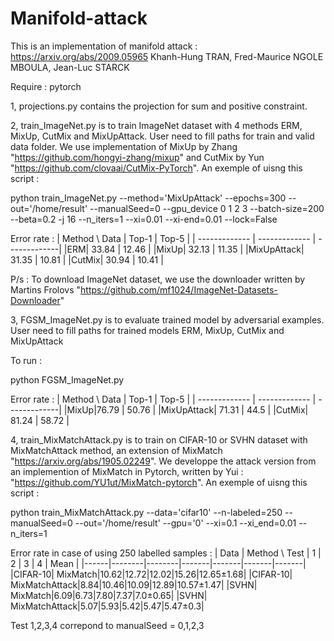 # Manifold-attack
This is an implementation of manifold attack : https://arxiv.org/abs/2009.05965
Khanh-Hung TRAN, Fred-Maurice NGOLE MBOULA, Jean-Luc STARCK

Require : pytorch


1, projections.py contains the projection for sum and positive constraint.

2, train_ImageNet.py is to train ImageNet dataset with 4 methods ERM, MixUp, CutMix and MixUpAttack. User need to fill paths for train and valid data folder. We use implementation of MixUp by Zhang "https://github.com/hongyi-zhang/mixup" and CutMix by Yun "https://github.com/clovaai/CutMix-PyTorch". An exemple of uisng this script : 

python train_ImageNet.py --method='MixUpAttack' --epochs=300 --out='/home/result' --manualSeed=0 --gpu_device 0 1 2 3 --batch-size=200 --beta=0.2 -j 16 --n_iters=1 --xi=0.01 --xi-end=0.01 --lock=False

Error rate :
| Method \ Data |   Top-1    |     Top-5   |
| ------------- | ------------- | -------------|
|ERM| 33.84 | 12.46 |
|MixUp| 32.13 | 11.35 |
|MixUpAttack| 31.35 | 10.81 |
|CutMix| 30.94 | 10.41 |

P/s : To download ImageNet dataset, we use the downloader written by Martins Frolovs "https://github.com/mf1024/ImageNet-Datasets-Downloader"

3, FGSM_ImageNet.py is to evaluate trained model by adversarial examples. User need to fill paths for trained models ERM, MixUp, CutMix and MixUpAttack

To run :

python FGSM_ImageNet.py

Error rate :
| Method \ Data |   Top-1    |     Top-5   |
| ------------- | ------------- | -------------|
|MixUp|76.79 | 50.76 |
|MixUpAttack| 71.31 | 44.5 |
|CutMix| 81.24 | 58.72 |

4, train_MixMatchAttack.py is to train on CIFAR-10 or SVHN dataset with MixMatchAttack method, an extension of MixMatch "https://arxiv.org/abs/1905.02249". We developpe the attack version from an implemention of MixMatch in Pytorch, written by Yui : "https://github.com/YU1ut/MixMatch-pytorch". An exemple of uisng this script :

python train_MixMatchAttack.py --data='cifar10' --n-labeled=250 --manualSeed=0 --out='/home/result' --gpu='0' --xi=0.1 --xi_end=0.01 --n_iters=1


Error rate in case of using 250 labelled samples :
| Data | Method \ Test |  1    |    2   |  3   |  4   | Mean |
|------|--------|--------|-------|-------|-------|-------|
|CIFAR-10| MixMatch|10.62|12.72|12.02|15.26|12.65±1.68|
|CIFAR-10| MixMatchAttack|8.84|10.46|10.09|12.89|10.57±1.47|
|SVHN| MixMatch|6.09|6.73|7.80|7.37|7.0±0.65|
|SVHN| MixMatchAttack|5.07|5.93|5.42|5.47|5.47±0.3|

Test 1,2,3,4 correpond to manualSeed = 0,1,2,3


